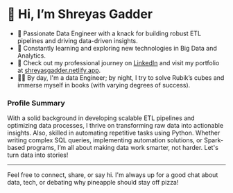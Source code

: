 # 👋 Hi, I’m Shreyas Gadder
- 👀 Passionate Data Engineer with a knack for building robust ETL pipelines and driving data-driven insights.
- 🌱 Constantly learning and exploring new technologies in Big Data and Analytics.
- 💼 Check out my professional journey on [LinkedIn](https://www.linkedin.com/in/shreyas-gadder/) and visit my portfolio at [shreyasgadder.netlify.app](https://shreyasgadder.netlify.app).
- 🧑‍💻 By day, I'm a data Engineer; by night, I try to solve Rubik’s cubes and immerse myself in books (with varying degrees of success).

### Profile Summary
With a solid background in developing scalable ETL pipelines and optimizing data processes, I thrive on transforming raw data into actionable insights. Also, skilled in automating repetitive tasks using Python. Whether writing complex SQL queries, implementing automation solutions, or Spark-based programs, I’m all about making data work smarter, not harder. Let's turn data into stories!

---

Feel free to connect, share, or say hi. I'm always up for a good chat about data, tech, or debating why pineapple should stay off pizza!


